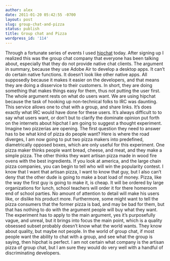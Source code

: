```yaml
---
author: alex
date: 2011-01-20 05:42:55 -0700
layout: post
slug: group-chat-and-pizza
status: publish
title: Group chat and Pizza
wordpress_id: '114'
---
```


Through a fortunate series of events I used
[hipchat](http://www.hipchat.com/) today. After signing up I realized
this was the group chat company that everyone has been talking about,
especially that they do not provide native chat clients. The argument in
summary, because they use Adobe Air to develop a desktop apps. It can’t
do certain native functions. It doesn’t look like other native apps. All
supposedly because it makes it easier on the developers, and that means
they are doing a disservice to their customers. In short, they are doing
something that makes things easy for them, thus not putting the user
first. The whole argument rests on what do users want. We are using
hipchat because the task of hooking up non-technical folks to IRC was
daunting. This service allows one to chat with a group, and share links.
It’s does exactly what IRC would have done for these users. It’s always
difficult to to say what users want, or don’t but to clarify the
dominate opinion put forth on the internets about hipchat I am going to
suggest a thought experiment. Imagine two pizzerias are opening. The
first question they need to answer has to be what kind of pizza do
people want? Here is where the road diverges, I am now going to put two
pizza makers into predefined, diametrically opposed boxes, which are
only useful for this experiment. One pizza maker thinks people want
bread, cheese, and meat, and they make a simple pizza. The other thinks
they want artisan pizza made in wood fire ovens with the best
ingredients. If you look at america, and the large chain pizza
companies, you can begin to tell who will win the popularity contest. I
know that I want that artisan pizza, I want to know that guy, but I also
can’t deny that the other dude is going to make a boat load of money.
Pizza, like the way the first guy is going to make it, is cheap. It will
be ordered by large organizations for lunch, school teachers will order
it for there homeroom end of school parties. No amount of attention to
detail will make his users like, or dislike his product more.
Furthermore, some might want to tell the pizza consumers that the former
pizza is bad, and may be bad for them, but that has nothing to do with
the argument people will buy what they want. The experiment has to apply
to the main argument, yes it’s purposefully vague, and unreal, but it
brings into focus the main point, which is a quality obsessed subset
probably doesn’t know what the world wants. They know about quality, but
maybe not people. In the world of group chat, if most people want the
ability to chat with a group, and see what the group is saying, then
hipchat is perfect. I am not certain what company is the artisan pizza
of group chat, but I am sure they would do very well with a handful of
discriminating developers.
